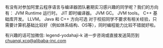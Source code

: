 有没有对参加阿里云程序语言与编译器团队暑期实习感兴趣的同学呢？我们的方向有：
JVM Runtime 运行时。
JIT 即时编译器。
JVM GC。
JVM tools。
C++ 基础库开发。
LLVM。
Java 和 C++ 方向可选 
对于校招同学不要求有相关经验，只需要计算机基础比较好（例如体系结构、OS等），同时编程能力比较不错就好啦。

有兴趣的话可加微信: legend-yodahaji-k
进一步咨询或直接发送简历到 chuanqi.xcq@alibaba-inc.com